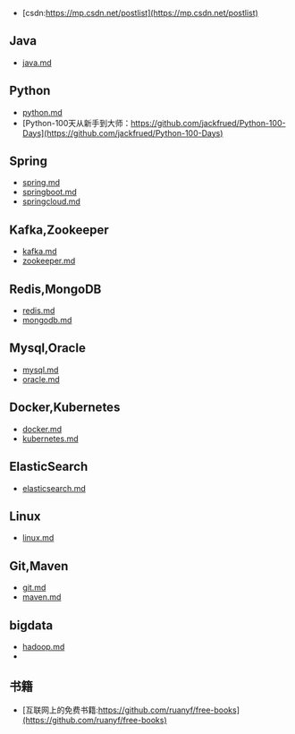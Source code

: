 - [csdn:https://mp.csdn.net/postlist](https://mp.csdn.net/postlist)

## Java
- [java.md](https://github.com/Panl99/codebook/blob/master/java/java.md)

## Python
- [python.md](https://github.com/Panl99/codebook/blob/master/python/python.md)
- [Python-100天从新手到大师：https://github.com/jackfrued/Python-100-Days](https://github.com/jackfrued/Python-100-Days)

## Spring
- [spring.md](https://github.com/Panl99/codebook/blob/master/spring/spring.md)
- [springboot.md](https://github.com/Panl99/codebook/blob/master/spring/springboot.md)
- [springcloud.md](https://github.com/Panl99/codebook/blob/master/spring/springcloud.md)

## Kafka,Zookeeper
- [kafka.md]()
- [zookeeper.md]()

## Redis,MongoDB
- [redis.md]()
- [mongodb.md]()

## Mysql,Oracle
- [mysql.md]()
- [oracle.md]()

## Docker,Kubernetes
- [docker.md]()
- [kubernetes.md]()

## ElasticSearch
- [elasticsearch.md]()

## Linux
- [linux.md]()

## Git,Maven
- [git.md]()
- [maven.md]()

## bigdata
- [hadoop.md]()
- 

## 书籍
- [互联网上的免费书籍:https://github.com/ruanyf/free-books](https://github.com/ruanyf/free-books)

